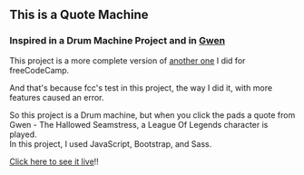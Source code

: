 ## This is a Quote Machine  
### Inspired in a Drum Machine Project and in [Gwen](https://www.leagueoflegends.com/en-us/champions/gwen/#:~:text=Gwen%20hurls%20a%20needle%20that,to%20unlock%20the%20next%20one.)

This project is a more complete version of [another one](https://github.com/jvitoralb/Drum-Machine-FCC) I did for freeCodeCamp.

And that's because fcc's test in this project, the way I did it, with more features caused an error.

So this project is a Drum machine, but when you click the pads a quote from Gwen - The Hallowed Seamstress, a League Of Legends character is played.  
In this project, I used JavaScript, Bootstrap, and Sass.

[Click here to see it live](https://jvitoralb.github.io/Gwen-QuotesMach/)!!
